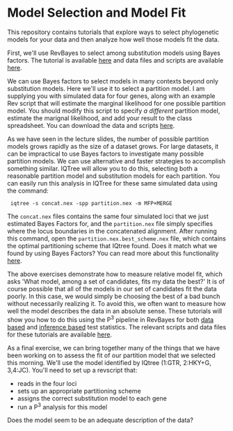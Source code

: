 # Model Selection and Model Fit

This repository contains tutorials that explore ways to select phylogenetic models for your data and then analyze how well those models fit the data.

First, we'll use RevBayes to select among substitution models using Bayes factors. The tutorial is available [here](https://revbayes.github.io/tutorials/model_selection_bayes_factors/bf_subst_model.html) and data files and scripts are available [here](https://github.com/IntroPhylogenomics/ModelSelectionAndFit/blob/master/1_revbayes_model_selection_bayes_factors_bf_subst_model.zip).

We can use Bayes factors to select models in many contexts beyond only substitution models. Here we'll use it to select a partition model. I am supplying you with simulated data for four genes, along with an example Rev script that will estimate the marginal likelihood for one possible partition model. You should modify this script to specify _a different_ partition model, estimate the marignal likelihood, and add your result to the class spreadsheet. You can download the data and scripts [here](https://github.com/IntroPhylogenomics/ModelSelectionAndFit/blob/master/2_partition_model_selection.zip).

As we have seen in the lecture slides, the number of possible partition models grows rapidly as the size of a dataset grows. For large datasets, it can be impractical to use Bayes factors to investigate many possible partition models. We can use alternative and faster strategies to accomplish something similar. IQTree will allow you to do this, selecting both a reasonable partition model and substitution models for each partition. You can easily run this analysis in IQTree for these same simulated data using the command:

```
 iqtree -s concat.nex -spp partition.nex -m MFP+MERGE
```
The ```concat.nex``` files contains the same four simulated loci that we just estimated Bayes Factors for, and the ```partition.nex``` file simply specifies where the locus boundaries in the concatenated alignment. After running this command, open the ```partition.nex.best_scheme.nex``` file, which contains the optimal partitioning scheme that IQtree found. Does it match what we found by using Bayes Factors? You can read more about this functionality [here](http://www.iqtree.org/doc/Advanced-Tutorial#choosing-the-right-partitioning-scheme).

The above exercises demonstrate how to measure relative model fit, which asks 'What model, among a set of candidates, fits my data the best?' It is of course possible that all of the models in our set of candidates fit the data poorly. In this case, we would simply be choosing the best of a bad bunch without necessarily realizing it. To avoid this, we often want to measure how well the model describes the data in an absolute sense. These tutorials will show you how to do this using the P<sup>3</sup> pipeline in RevBayes for both [data based](https://revbayes.github.io/tutorials/model_testing_pps/pps_data.html) and [inference based](https://revbayes.github.io/tutorials/model_testing_pps/pps_inference.html) test statistics. The relevant scripts and data files for these tutorials are available [here](https://github.com/IntroPhylogenomics/ModelSelectionAndFit/blob/master/3_revbayes_model_testing.zip).

As a final exercise, we can bring together many of the things that we have been working on to assess the fit of our partition model that we selected this morning. We'll use the model identified by IQtree (1:GTR, 2:HKY+G, 3,4:JC). You'll need to set up a revscript that:

- reads in the four loci
- sets up an appropriate partitioning scheme
- assigns the correct substitution model to each gene
- run a P<sup>3</sup> analysis for this model

Does the model seem to be an adequate description of the data?